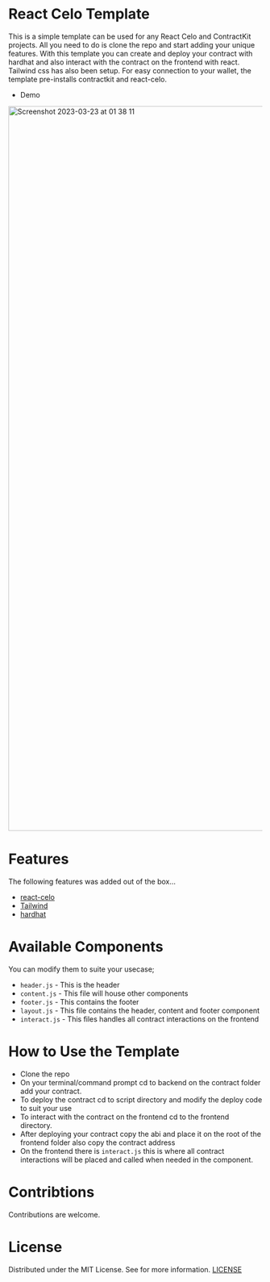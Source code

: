 # React Celo Template
This is a simple template can be used for any React Celo and ContractKit projects. All you need to do is clone the repo and start adding your unique features. With this template you can create and deploy your contract with hardhat and also interact with the contract on the frontend with react. Tailwind css has also been setup. For easy connection to your wallet, the template pre-installs contractkit and react-celo.

- Demo
<img width="1438" alt="Screenshot 2023-03-23 at 01 38 11" src="https://user-images.githubusercontent.com/23031920/227069530-c8501295-c031-4ef7-b9bb-1040fc0bb2b5.png">


# Features
The following features was added out of the box...

- [react-celo](https://github.com/celo-org/react-celo)
- [Tailwind](https://tailwindcss.com/docs)
- [hardhat](https://hardhat.org/docs)

# Available Components
You can modify them to suite your usecase;
- `header.js` - This is the header
- `content.js` - This file will house other components
- `footer.js` - This contains the footer
- `layout.js` -  This file contains the header, content and footer component
- `interact.js` - This files handles all contract interactions on the frontend

# How to Use the Template
- Clone the repo
- On your terminal/command prompt cd to backend on the contract folder add your contract. 
- To deploy the contract cd to script directory and modify the deploy code to suit your use
- To interact with the contract on the frontend cd to the frontend directory. 
- After deploying your contract copy the abi and place it on the root of the frontend folder also copy the contract address
- On the frontend there is `interact.js` this is where all contract interactions will be placed and called when needed in the component.

# Contribtions
Contributions are welcome.

# License
Distributed under the MIT License. See for more information. [LICENSE](https://github.com/gconnect/react-celo-template/blob/main/LICENSE)



